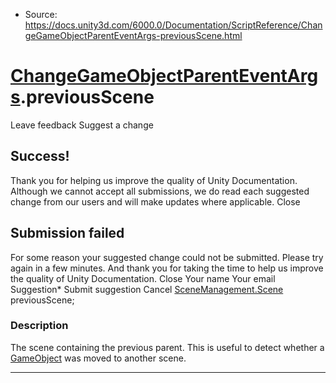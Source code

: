 * Source: https://docs.unity3d.com/6000.0/Documentation/ScriptReference/ChangeGameObjectParentEventArgs-previousScene.html

#  [ChangeGameObjectParentEventArgs](https://docs.unity3d.com/6000.0/Documentation/ScriptReference/ChangeGameObjectParentEventArgs.html).previousScene
Leave feedback
Suggest a change
## Success!
Thank you for helping us improve the quality of Unity Documentation. Although we cannot accept all submissions, we do read each suggested change from our users and will make updates where applicable.
Close
## Submission failed
For some reason your suggested change could not be submitted. Please <a>try again</a> in a few minutes. And thank you for taking the time to help us improve the quality of Unity Documentation.
Close
Your name Your email Suggestion* Submit suggestion
Cancel
[SceneManagement.Scene](https://docs.unity3d.com/6000.0/Documentation/ScriptReference/SceneManagement.Scene.html) previousScene; 
### Description
The scene containing the previous parent. This is useful to detect whether a [GameObject](https://docs.unity3d.com/6000.0/Documentation/ScriptReference/GameObject.html) was moved to another scene.
* * *
